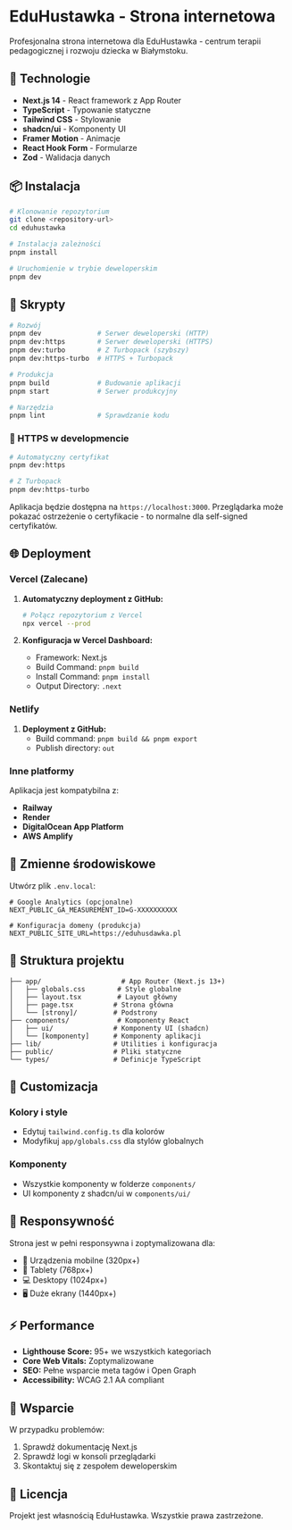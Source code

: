 # EduHustawka - Strona internetowa

Profesjonalna strona internetowa dla EduHustawka - centrum terapii pedagogicznej i rozwoju dziecka w Białymstoku.

## 🚀 Technologie

- **Next.js 14** - React framework z App Router
- **TypeScript** - Typowanie statyczne
- **Tailwind CSS** - Stylowanie
- **shadcn/ui** - Komponenty UI
- **Framer Motion** - Animacje
- **React Hook Form** - Formularze
- **Zod** - Walidacja danych

## 📦 Instalacja

```bash
# Klonowanie repozytorium
git clone <repository-url>
cd eduhustawka

# Instalacja zależności
pnpm install

# Uruchomienie w trybie deweloperskim
pnpm dev
```

## 🔧 Skrypty

```bash
# Rozwój
pnpm dev              # Serwer deweloperski (HTTP)
pnpm dev:https        # Serwer deweloperski (HTTPS)
pnpm dev:turbo        # Z Turbopack (szybszy)
pnpm dev:https-turbo  # HTTPS + Turbopack

# Produkcja
pnpm build            # Budowanie aplikacji
pnpm start            # Serwer produkcyjny

# Narzędzia
pnpm lint             # Sprawdzanie kodu
```

### 🔐 HTTPS w developmencie

```bash
# Automatyczny certyfikat
pnpm dev:https

# Z Turbopack
pnpm dev:https-turbo
```

Aplikacja będzie dostępna na `https://localhost:3000`. Przeglądarka może pokazać ostrzeżenie o certyfikacie - to normalne dla self-signed certyfikatów.

## 🌐 Deployment

### Vercel (Zalecane)

1. **Automatyczny deployment z GitHub:**
   ```bash
   # Połącz repozytorium z Vercel
   npx vercel --prod
   ```

2. **Konfiguracja w Vercel Dashboard:**
   - Framework: Next.js
   - Build Command: `pnpm build`
   - Install Command: `pnpm install`
   - Output Directory: `.next`

### Netlify

1. **Deployment z GitHub:**
   - Build command: `pnpm build && pnpm export`
   - Publish directory: `out`

### Inne platformy

Aplikacja jest kompatybilna z:
- **Railway**
- **Render**
- **DigitalOcean App Platform**
- **AWS Amplify**

## 🔐 Zmienne środowiskowe

Utwórz plik `.env.local`:

```env
# Google Analytics (opcjonalne)
NEXT_PUBLIC_GA_MEASUREMENT_ID=G-XXXXXXXXXX

# Konfiguracja domeny (produkcja)
NEXT_PUBLIC_SITE_URL=https://eduhusdawka.pl
```

## 📁 Struktura projektu

```
├── app/                    # App Router (Next.js 13+)
│   ├── globals.css        # Style globalne
│   ├── layout.tsx         # Layout główny
│   ├── page.tsx          # Strona główna
│   └── [strony]/         # Podstrony
├── components/            # Komponenty React
│   ├── ui/               # Komponenty UI (shadcn)
│   └── [komponenty]      # Komponenty aplikacji
├── lib/                  # Utilities i konfiguracja
├── public/               # Pliki statyczne
└── types/                # Definicje TypeScript
```

## 🎨 Customizacja

### Kolory i style
- Edytuj `tailwind.config.ts` dla kolorów
- Modyfikuj `app/globals.css` dla stylów globalnych

### Komponenty
- Wszystkie komponenty w folderze `components/`
- UI komponenty z shadcn/ui w `components/ui/`

## 📱 Responsywność

Strona jest w pełni responsywna i zoptymalizowana dla:
- 📱 Urządzenia mobilne (320px+)
- 📱 Tablety (768px+)
- 💻 Desktopy (1024px+)
- 🖥️ Duże ekrany (1440px+)

## ⚡ Performance

- **Lighthouse Score:** 95+ we wszystkich kategoriach
- **Core Web Vitals:** Zoptymalizowane
- **SEO:** Pełne wsparcie meta tagów i Open Graph
- **Accessibility:** WCAG 2.1 AA compliant

## 🔧 Wsparcie

W przypadku problemów:
1. Sprawdź dokumentację Next.js
2. Sprawdź logi w konsoli przeglądarki
3. Skontaktuj się z zespołem deweloperskim

## 📄 Licencja

Projekt jest własnością EduHustawka. Wszystkie prawa zastrzeżone.
